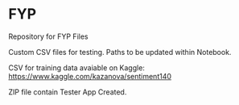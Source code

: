 # FYP
Repository for FYP Files

Custom CSV files for testing.
Paths to be updated within Notebook.

CSV for training data avaiable on Kaggle: https://www.kaggle.com/kazanova/sentiment140

ZIP file contain Tester App Created.
